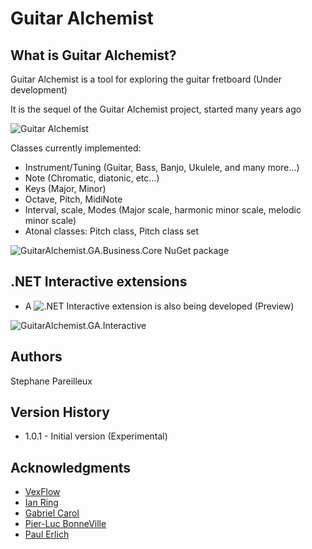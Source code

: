 ﻿# Guitar Alchemist

## What is Guitar Alchemist?

Guitar Alchemist is a tool for exploring the guitar fretboard (Under development)

It is the sequel of the Guitar Alchemist project, started many years ago

![Guitar Alchemist](http://www.guitaralchemist.com/)

Classes currently implemented:
- Instrument/Tuning (Guitar, Bass, Banjo, Ukulele, and many more...)
- Note (Chromatic, diatonic, etc...)
- Keys (Major, Minor)
- Octave, Pitch, MidiNote
- Interval, scale, Modes (Major scale, harmonic minor scale, melodic minor scale)
- Atonal classes: Pitch class, Pitch class set

![GuitarAlchemist.GA.Business.Core NuGet package](https://www.nuget.org/packages/GuitarAlchemist.GA.Business.Core)

## .NET Interactive extensions 

- A ![.NET Interactive](https://github.com/dotnet/interactive) extension is also being developed (Preview)

![GuitarAlchemist.GA.Interactive](https://www.nuget.org/packages/GuitarAlchemist.GA.Interactive)

## Authors

Stephane Pareilleux

## Version History

* 1.0.1 - Initial version (Experimental)

## Acknowledgments

* [VexFlow](https://www.vexflow.com/)
* [Ian Ring](https://ianring.com/musictheory/)
* [Gabriel Carol](https://codepen.io/gabrielcarol/pen/rGeEbY)
* [Pier-Luc BonneVille](https://plbonneville.com/)
* [Paul Erlich](https://en.wikipedia.org/wiki/Paul_Erlich)
